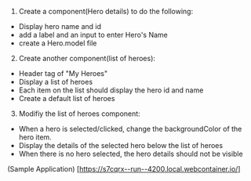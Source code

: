 1. Create a component(Hero details) to do the following:
  * Display hero name and id
  * add a label and an input to enter Hero's Name
  * create a Hero.model file
2. Create another component(list of heroes):
  * Header tag of "My Heroes"
  * Display a list of heroes
  * Each item on the list should display the hero id and name
  * Create a default list of heroes
3. Modifiy the list of heroes component:
  * When a hero is selected/clicked, change the backgroundColor of the hero item.
  * Display the  details of the selected hero below the list of heroes
  * When there is no hero selected, the hero details should not be visible

(Sample Application) [https://s7cqrx--run--4200.local.webcontainer.io/]
